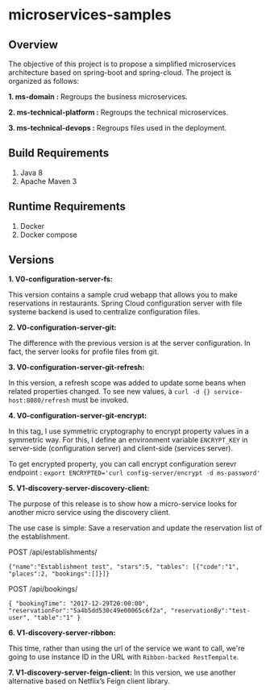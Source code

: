 microservices-samples
=================

## Overview
The objective of this project is to propose a simplified microservices architecture based on spring-boot and spring-cloud.
The project is organized as follows:

**1. ms-domain :** Regroups the business microservices.

**2. ms-technical-platform :** Regroups the technical microservices.

**3. ms-technical-devops :** Regroups files used in the deployment.
       


## Build Requirements

1. Java 8
2. Apache Maven 3
 
## Runtime Requirements
 
1. Docker
2. Docker compose


## Versions
**1. V0-configuration-server-fs:**

This version contains a sample crud webapp that allows you to make reservations in restaurants.
Spring Cloud configuration server with file systeme backend is used to centralize configuration files.

**2. V0-configuration-server-git:**

The difference with the previous version is at the server configuration. In fact, the server looks for profile
 files from git.
 
**3. V0-configuration-server-git-refresh:** 
 
In this version, a refresh scope was added to update some beans when related properties changed. To see new values, à
 `curl -d {} service-host:8080/refresh` must be invoked.
 
**4. V0-configuration-server-git-encrypt:** 
 
In this tag, I  use symmetric cryptography to encrypt property values in a symmetric way. For this, I define an environment variable 
`ENCRYPT_KEY` in server-side (configuration server) and client-side (services server).

To get encrypted property, you can call encrypt configuration serevr endpoint : 
`export ENCRYPTED='curl config-server/encrypt -d ms-password'`

**5. V1-discovery-server-discovery-client:**

The purpose of this release is to show how a micro-service looks for another micro service using the discovery client.

The use case is simple: Save a reservation and update the reservation list of the establishment.

POST /api/establishments/

`{"name":"Establishment test", "stars":5, "tables": [{"code":"1", "places":2, "bookings":[]}]}`

POST /api/bookings/

`{
 	"bookingTime": "2017-12-29T20:00:00",
 	"reservationFor":"5a4b5dd530c49e00065c6f2a",
 	"reservationBy":"test-user",
 	"table":"1"
 }`
 
 **6. V1-discovery-server-ribbon:**
 
 This time, rather than using the url of the service we want to call, we're going to use instance ID in the URL with 
 `Ribbon-backed RestTempalte`. 
 
  **7. V1-discovery-server-feign-client:**
  In this version, we use another alternative based on Netflix’s Feign client library.

